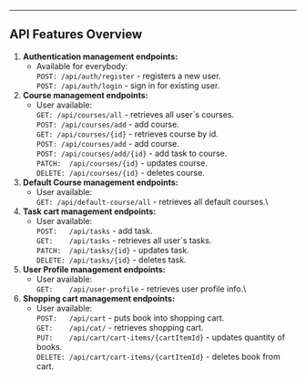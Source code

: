 ___
## API Features Overview
1. **Authentication management endpoints:**
    * Available for everybody:\
      ```POST: /api/auth/register``` - registers a new user.\
      ```POST: /api/auth/login``` - sign in for existing user.
2. **Course management endpoints:**
    * User available:\
      ```GET: /api/courses/all```  - retrieves all user`s courses.\
      ```POST: /api/courses/add``` - add course.\
      ```GET: /api/courses/{id}``` - retrieves course by id.\
      ```POST: /api/courses/add``` - add course.\
      ```POST: /api/courses/add/{id}``` - add task to course.\
      ```PATCH:  /api/courses/{id}``` - updates course.\
      ```DELETE: /api/courses/{id}``` - deletes course.
3. **Default Course management endpoints:**
    * User available:\
      ```GET: /api/default-course/all``` - retrieves all default courses.\
4. **Task cart management endpoints:**
    * User available:\
```POST:   /api/tasks``` - add task.\
```GET:    /api/tasks``` - retrieves all user`s tasks.\
```PATCH:  /api/tasks/{id}``` - updates task.\
```DELETE: /api/tasks/{id}``` - deletes task.
5. **User Profile management endpoints:**
   * User available:\
     ```GET:    /api/user-profile``` - retrieves user profile info.\
6. **Shopping cart management endpoints:**
    * User available:\
```POST:   /api/cart``` - puts book into shopping cart.\
```GET:    /api/cat/``` - retrieves shopping cart.\
```PUT:    /api/cart/cart-items/{cartItemId}``` - updates quantity of books.\
```DELETE: /api/cart/cart-items/{cartItemId}``` - deletes book from cart.
